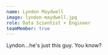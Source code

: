 ```yaml
---
name: Lyndon Maydwell
image: lyndon-maydwell.jpg
role: Data Scientist + Engineer
teamMember: true
---
```

Lyndon...he's just this guy. You know?
